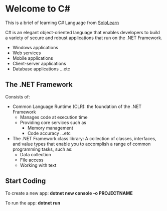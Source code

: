 <!-- @format -->

# Welcome to C#

This is a brief of learning C# Language from [SoloLearn](https://www.sololearn.com/learning/1080)

C# is an elegant object-oriented language that enables developers to build a variety of secure and robust applications that run on the .NET Framework.

- Windows applications
- Web services
- Mobile applications
- Client-server applications
- Database applications ...etc

## The .NET Framework

Consists of:

- Common Language Runtime (CLR): the foundation of the .NET Framework
  - Manages code at execution time
  - Providing core services such as
    - Memory management
    - Code accuracy ...etc
- The .NET Framework class library: A collection of classes, interfaces, and value types that enable you to accomplish a range of common programming tasks, such as:
  - Data collection
  - File access
  - Working with text

## Start Coding

To create a new app: **dotnet new console -o PROJECTNAME**

To run the app: **dotnet run**
